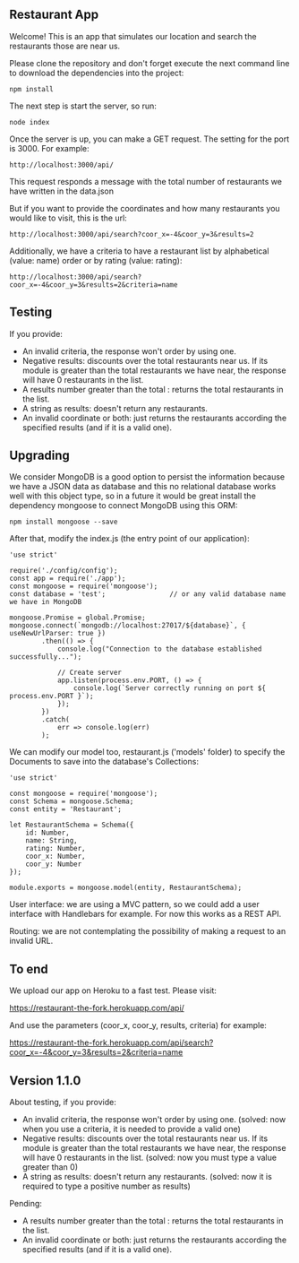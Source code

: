 ## Restaurant App

Welcome! This is an app that simulates our location and search the restaurants those are near us.

Please clone the repository and don't forget execute the next command line to download the dependencies into the project:

```
npm install
```

The next step is start the server, so run:

```
node index
```

Once the server is up, you can make a GET request. The setting for the port is 3000. For example:

```
http://localhost:3000/api/
```

This request responds a message with the total number of restaurants we have written in the data.json

But if you want to provide the coordinates and how many restaurants you would like to visit, this is the url:

```
http://localhost:3000/api/search?coor_x=-4&coor_y=3&results=2
```

Additionally, we have a criteria to have a restaurant list by alphabetical (value: name) order or by rating (value: rating):

```
http://localhost:3000/api/search?coor_x=-4&coor_y=3&results=2&criteria=name
```

## Testing

If you provide:
- An invalid criteria, the response won't order by using one.
- Negative results: discounts over the total restaurants near us. If its module is greater than the total restaurants we have near, the response will have 0 restaurants in the list.
- A results number greater than the total : returns the total restaurants in the list.
- A string as results: doesn't return any restaurants.
- An invalid coordinate or both: just returns the restaurants according the specified results (and if it is a valid one).

## Upgrading

We consider MongoDB is a good option to persist the information because we have a JSON data as database and this no relational database works well with this object type, so in a future it would be great install the dependency mongoose to connect MongoDB using this ORM:

```
npm install mongoose --save
```

After that, modify the index.js (the entry point of our application):

```
'use strict'

require('./config/config');
const app = require('./app');
const mongoose = require('mongoose');
const database = 'test';                // or any valid database name we have in MongoDB

mongoose.Promise = global.Promise;
mongoose.connect(`mongodb://localhost:27017/${database}`, { useNewUrlParser: true })
		.then(() => {
			console.log("Connection to the database established successfully...");

			// Create server
            app.listen(process.env.PORT, () => {
                console.log(`Server correctly running on port ${ process.env.PORT }`);
            });
		})
		.catch(
			err => console.log(err)
		);
```

We can modify our model too, restaurant.js ('models' folder) to specify the Documents to save into the database's Collections:

```
'use strict'

const mongoose = require('mongoose');
const Schema = mongoose.Schema;
const entity = 'Restaurant';

let RestaurantSchema = Schema({
    id: Number,
    name: String,
    rating: Number,
    coor_x: Number,
    coor_y: Number
});

module.exports = mongoose.model(entity, RestaurantSchema);
```

User interface: we are using a MVC pattern, so we could add a user interface with Handlebars for example. For now this works as a REST API.

Routing: we are not contemplating the possibility of making a request to an invalid URL.

## To end

We upload our app on Heroku to a fast test. Please visit:

https://restaurant-the-fork.herokuapp.com/api/

And use the parameters (coor_x, coor_y, results, criteria) for example:

https://restaurant-the-fork.herokuapp.com/api/search?coor_x=-4&coor_y=3&results=2&criteria=name

## Version 1.1.0

About testing, if you provide:
- An invalid criteria, the response won't order by using one. (solved: now when you use a criteria, it is needed to provide a valid one)
- Negative results: discounts over the total restaurants near us. If its module is greater than the total restaurants we have near, the response will have 0 restaurants in the list. (solved: now you must type a value greater than 0)
- A string as results: doesn't return any restaurants. (solved: now it is required to type a positive number as results)

Pending:
- A results number greater than the total : returns the total restaurants in the list.
- An invalid coordinate or both: just returns the restaurants according the specified results (and if it is a valid one).